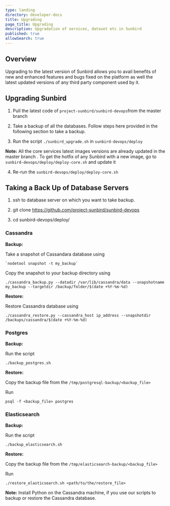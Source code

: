 ```yaml
---
type: landing
directory: developer-docs
title: Upgrading
page_title: Upgrading
description: Upgradation of services, dataset etc in Sunbird
published: true
allowSearch: true
---
```

## Overview
Upgrading to the latest version of Sunbird allows you to avail benefits of new and enhanced features and bugs fixed on the platform as well the latest updated versions of any third party component used by it.  

## Upgrading Sunbird

1. Pull the latest code of `project-sunbird/sunbird-devops`from the master branch 

2. Take a backup of all the databases. Follow steps here provided in the following section to take a backup. 

3. Run the script `./sunbird_upgrade.sh`  in `sunbird-devops/deploy`

**Note:** All the core services latest images versions are already updated in the master branch . To get the hotfix of any Sunbird with a new image, go to `sunbird-devops/deploy/deploy-core.sh`  and update it 

4. Re-run the `sunbird-devops/deploy/deploy-core.sh`  


## Taking a Back Up of Database Servers

1. ssh to database server on which you want to take backup.

2. git clone https://github.com/project-sunbird/sunbird-devops

3. cd sunbird-devops/deploy/

### Cassandra

**Backup:** 
	
   Take a snapshot of Cassandara database using 
	
	`nodetool snapshot -t my_backup`
   
  Copy the snapshot to your backup directory using

	./cassandra_backup.py --datadir /var/lib/cassandra/data --snapshotname my_backup --targetdir /backup/folder/$(date +%Y-%m-%d)

**Restore:**

Restore Cassandra database using
	           
	./cassandra_restore.py --cassandra_host ip_address --snapshotdir /backups/cassandra/$(date +%Y-%m-%d)

### Postgres

**Backup:** 

Run the script
	
	./backup_postgres.sh

**Restore:**

Copy the backup file from the `/tmp/postgresql-backup/<backup_file>`

Run

	psql -f <backup_file> postgres

### Elasticsearch 

**Backup:**

Run the script 

	./backup_elasticsearch.sh

**Restore:**

Copy the backup file from the `/tmp/elasticsearch-backup/<backup_file>`

Run
	
	./restore_elasticsearch.sh <path/to/the/restore_file>	
	
**Note:** Install Python on the Cassandra machine, if you use our scripts to backup or restore the Cassandra database.



